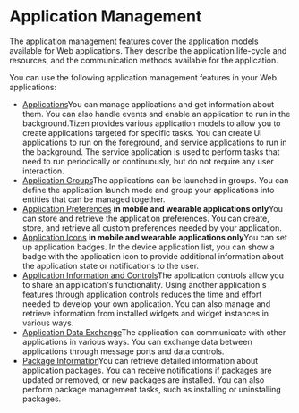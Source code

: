 # Application Management

The application management features cover the application models available for Web applications. They describe the application life-cycle and resources, and the communication methods available for the application.

You can use the following application management features in your Web applications:

- [Applications](./app-management/applications-w.md)You can manage applications and get information about them. You can also handle events and enable an application to run in the background.Tizen provides various application models to allow you to create applications targeted for specific tasks. You can create UI applications to run on the foreground, and service applications to run in the background. The service application is used to perform tasks that need to run periodically or continuously, but do not require any user interaction.
- [Application Groups](./app-management/app-group-w.md)The applications can be launched in groups. You can define the application launch mode and group your applications into entities that can be managed together.
- [Application Preferences](./app-management/preference_w.htm) **in mobile and wearable applications only**You can store and retrieve the application preferences. You can create, store, and retrieve all custom preferences needed by your application.
- [Application Icons](./app-management/app-icons-w.md) **in mobile and wearable applications only**You can set up application badges. In the device application list, you can show a badge with the application icon to provide additional information about the application state or notifications to the user.
- [Application Information and Controls](./app-management/app-info-control-w.md)The application controls allow you to share an application's functionality. Using another application's features through application controls reduces the time and effort needed to develop your own application. You can also manage and retrieve information from installed widgets and widget instances in various ways.
- [Application Data Exchange](./app-management/app-communication-w.md)The application can communicate with other applications in various ways. You can exchange data between applications through message ports and data controls.
- [Package Information](./app-management/packages-w.md)You can retrieve detailed information about application packages. You can receive notifications if packages are updated or removed, or new packages are installed. You can also perform package management tasks, such as installing or uninstalling packages.